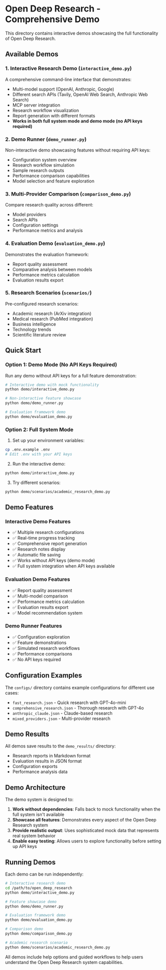 # Open Deep Research - Comprehensive Demo

This directory contains interactive demos showcasing the full functionality of Open Deep Research.

## Available Demos

### 1. Interactive Research Demo (`interactive_demo.py`)
A comprehensive command-line interface that demonstrates:
- Multi-model support (OpenAI, Anthropic, Google)
- Different search APIs (Tavily, OpenAI Web Search, Anthropic Web Search)
- MCP server integration
- Research workflow visualization
- Report generation with different formats
- **Works in both full system mode and demo mode (no API keys required)**

### 2. Demo Runner (`demo_runner.py`)
Non-interactive demo showcasing features without requiring API keys:
- Configuration system overview
- Research workflow simulation
- Sample research outputs
- Performance comparison capabilities
- Model selection and feature exploration

### 3. Multi-Provider Comparison (`comparison_demo.py`)
Compare research quality across different:
- Model providers
- Search APIs
- Configuration settings
- Performance metrics and analysis

### 4. Evaluation Demo (`evaluation_demo.py`)
Demonstrates the evaluation framework:
- Report quality assessment
- Comparative analysis between models
- Performance metrics calculation
- Evaluation results export

### 5. Research Scenarios (`scenarios/`)
Pre-configured research scenarios:
- Academic research (ArXiv integration)
- Medical research (PubMed integration)
- Business intelligence
- Technology trends
- Scientific literature review

## Quick Start

### Option 1: Demo Mode (No API Keys Required)

Run any demo without API keys for a full feature demonstration:

```bash
# Interactive demo with mock functionality
python demo/interactive_demo.py

# Non-interactive feature showcase
python demo/demo_runner.py

# Evaluation framework demo
python demo/evaluation_demo.py
```

### Option 2: Full System Mode

1. Set up your environment variables:
```bash
cp .env.example .env
# Edit .env with your API keys
```

2. Run the interactive demo:
```bash
python demo/interactive_demo.py
```

3. Try different scenarios:
```bash
python demo/scenarios/academic_research_demo.py
```

## Demo Features

### Interactive Demo Features
- ✅ Multiple research configurations
- ✅ Real-time progress tracking
- ✅ Comprehensive report generation
- ✅ Research notes display
- ✅ Automatic file saving
- ✅ Works without API keys (demo mode)
- ✅ Full system integration when API keys available

### Evaluation Demo Features
- ✅ Report quality assessment
- ✅ Multi-model comparison
- ✅ Performance metrics calculation
- ✅ Evaluation results export
- ✅ Model recommendation system

### Demo Runner Features
- ✅ Configuration exploration
- ✅ Feature demonstrations
- ✅ Simulated research workflows
- ✅ Performance comparisons
- ✅ No API keys required

## Configuration Examples

The `configs/` directory contains example configurations for different use cases:

- `fast_research.json` - Quick research with GPT-4o-mini
- `comprehensive_research.json` - Thorough research with GPT-4o
- `anthropic_claude.json` - Claude-based research
- `mixed_providers.json` - Multi-provider research

## Demo Results

All demos save results to the `demo_results/` directory:
- Research reports in Markdown format
- Evaluation results in JSON format
- Configuration exports
- Performance analysis data

## Demo Architecture

The demo system is designed to:
1. **Work without dependencies**: Falls back to mock functionality when the full system isn't available
2. **Showcase all features**: Demonstrates every aspect of the Open Deep Research system
3. **Provide realistic output**: Uses sophisticated mock data that represents real system behavior
4. **Enable easy testing**: Allows users to explore functionality before setting up API keys

## Running Demos

Each demo can be run independently:

```bash
# Interactive research demo
cd /path/to/open_deep_research
python demo/interactive_demo.py

# Feature showcase demo
python demo/demo_runner.py

# Evaluation framework demo  
python demo/evaluation_demo.py

# Comparison demo
python demo/comparison_demo.py

# Academic research scenario
python demo/scenarios/academic_research_demo.py
```

All demos include help options and guided workflows to help users understand the Open Deep Research system capabilities.